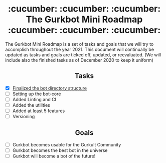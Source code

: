 <h1 align="center"> :cucumber: :cucumber: :cucumber: The Gurkbot Mini Roadmap :cucumber: :cucumber: :cucumber: </h1>
The Gurkbot Mini Roadmap is a set of tasks and goals that we will try to accomplish throughout the year 2021. This document will continually be updated as tasks and goals are ticked off, updated, or reevaluated. (We will include also the finished tasks as of December 2020 to keep it uniform)
<h2 align="center"> Tasks </h2>

- [x] [Finalized the bot directory structure ](https://github.com/gurkult/gurkbot/commit/9fa5d652c7008eeb3b6c6827dc4b5f4857639445)
- [ ] Setting up the bot-core
- [ ] Added Linting and CI
- [ ] Added the utilities
- [ ] Added at least 5 features
- [ ] Versioning

<h2 align="center"> Goals </h2>

- [ ] Gurkbot becomes usable for the Gurkult Community
- [ ] Gurkbot becomes the best bot in the universe
- [ ] Gurkbot will become a bot of the future!
